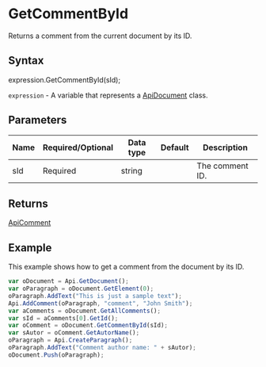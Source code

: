 # GetCommentById

Returns a comment from the current document by its ID.

## Syntax

expression.GetCommentById(sId);

`expression` - A variable that represents a [ApiDocument](../ApiDocument.md) class.

## Parameters

| **Name** | **Required/Optional** | **Data type** | **Default** | **Description** |
| ------------- | ------------- | ------------- | ------------- | ------------- |
| sId | Required | string |  | The comment ID. |

## Returns

[ApiComment](../../ApiComment/ApiComment.md)

## Example

This example shows how to get a comment from the document by its ID.

```javascript
var oDocument = Api.GetDocument();
var oParagraph = oDocument.GetElement(0);
oParagraph.AddText("This is just a sample text");
Api.AddComment(oParagraph, "comment", "John Smith");
var aComments = oDocument.GetAllComments();
var sId = aComments[0].GetId();
var oComment = oDocument.GetCommentById(sId);
var sAutor = oComment.GetAutorName();
oParagraph = Api.CreateParagraph();
oParagraph.AddText("Comment author name: " + sAutor);
oDocument.Push(oParagraph);
```
